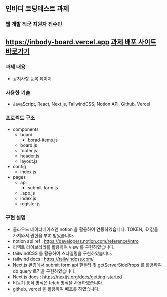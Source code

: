 ## 인바디 코딩테스트 과제
### 웹 개발 직군 지원자 진수민

## https://inbody-board.vercel.app [과제 배포 사이트 바로가기](https://inbody-board.vercel.app)

### 과제 내용
- 공지사항 등록 페이지

### 사용한 기술
- JavaScript, React, Next.js, TailwindCSS, Notion API, Github, Vercel

### 프로젝트 구조
- components
    - board
        - borad-items.js
    - board.js
    - footer.js
    - header.js
    - layout.js
- config
    - index.js
- pages
    - api
        - submit-form.js
    - _app.js
    - index.js
    - register.js

### 구현 설명
- 클라우드 데이터베이스인 notion 을 활용하여 연동하였습니다. TOKEN, ID 값을 가져와서 권한을 부여 받았습니다.
- notion api ref : https://developers.notion.com/reference/intro
- 리액트 라이브러리를 활용하여 view 를 구현하였습니다. 
- tailwindCSS 를 활용하여 스타일링을 구현하였습니다.
- tailwind docs : https://tailwindcss.com/
- Next.js 환경에서 submit form api 핸들러 및 getServerSideProps 를 활용하여 db query 로직을 구현하였습니다.
- Next.js docs : https://nextjs.org/docs/getting-started
- 비동기 통식 방식은 fetch 방식을 사용하였습니다.
- github, vercel 을 활용하여 배포를 하였습니다.
